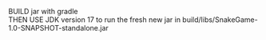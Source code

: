 BUILD jar with gradle\
THEN USE JDK version 17 to run the fresh new jar in build/libs/SnakeGame-1.0-SNAPSHOT-standalone.jar